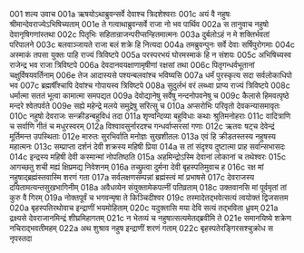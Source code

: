 001	शल्य उवाच
001a	ऋषयोऽथाब्रुवन्सर्वे देवाश्च त्रिदशेश्वराः
001c	अयं वै नहुषः श्रीमान्देवराज्येऽभिषिच्यताम्
001e	ते गत्वाथाब्रुवन्सर्वे राजा नो भव पार्थिव
002a	स तानुवाच नहुषो देवानृषिगणांस्तथा
002c	पितृभिः सहितान्राजन्परीप्सन्हितमात्मनः
003a	दुर्बलोऽहं न मे शक्तिर्भवतां परिपालने
003c	बलवाञ्जायते राजा बलं शक्रे हि नित्यदा
004a	तमब्रुवन्पुनः सर्वे देवाः सर्षिपुरोगमाः
004c	अस्माकं तपसा युक्तः पाहि राज्यं त्रिविष्टपे
005a	परस्परभयं घोरमस्माकं हि न संशयः
005c	अभिषिच्यस्व राजेन्द्र भव राजा त्रिविष्टपे
006a	देवदानवयक्षाणामृषीणां रक्षसां तथा
006c	पितृगन्धर्वभूतानां चक्षुर्विषयवर्तिनाम्
006e	तेज आदास्यसे पश्यन्बलवांश्च भविष्यसि
007a	धर्मं पुरस्कृत्य सदा सर्वलोकाधिपो भव
007c	ब्रह्मर्षींश्चापि देवांश्च गोपायस्व त्रिविष्टपे
008a	सुदुर्लभं वरं लब्ध्वा प्राप्य राज्यं त्रिविष्टपे
008c	धर्मात्मा सततं भूत्वा कामात्मा समपद्यत
009a	देवोद्यानेषु सर्वेषु नन्दनोपवनेषु च
009c	कैलासे हिमवत्पृष्ठे मन्दरे श्वेतपर्वते
009e	सह्ये महेन्द्रे मलये समुद्रेषु सरित्सु च
010a	अप्सरोभिः परिवृतो देवकन्यासमावृतः
010c	नहुषो देवराजः सन्क्रीडन्बहुविधं तदा
011a	शृण्वन्दिव्या बहुविधाः कथाः श्रुतिमनोहराः
011c	वादित्राणि च सर्वाणि गीतं च मधुरस्वरम्
012a	विश्वावसुर्नारदश्च गन्धर्वाप्सरसां गणाः
012c	ऋतवः षट्च देवेन्द्रं मूर्तिमन्त उपस्थिताः
012e	मारुतः सुरभिर्वाति मनोज्ञः सुखशीतलः
013a	एवं हि क्रीडतस्तस्य नहुषस्य महात्मनः
013c	सम्प्राप्ता दर्शनं देवी शक्रस्य महिषी प्रिया
014a	स तां संदृश्य दुष्टात्मा प्राह सर्वान्सभासदः
014c	इन्द्रस्य महिषी देवी कस्मान्मां नोपतिष्ठति
015a	अहमिन्द्रोऽस्मि देवानां लोकानां च तथेश्वरः
015c	आगच्छतु शची मह्यं क्षिप्रमद्य निवेशनम्
016a	तच्छ्रुत्वा दुर्मना देवी बृहस्पतिमुवाच ह
016c	रक्ष मां नहुषाद्ब्रह्मंस्तवास्मि शरणं गता
017a	सर्वलक्षणसम्पन्नां ब्रह्मंस्त्वं मां प्रभाषसे
017c	देवराजस्य दयितामत्यन्तसुखभागिनीम्
018a	अवैधव्येन संयुक्तामेकपत्नीं पतिव्रताम्
018c	उक्तवानसि मां पूर्वमृतां तां कुरु वै गिरम्
019a	नोक्तपूर्वं च भगवन्मृषा ते किञ्चिदीश्वर
019c	तस्मादेतद्भवेत्सत्यं त्वयोक्तं द्विजसत्तम
020a	बृहस्पतिरथोवाच इन्द्राणीं भयमोहिताम्
020c	यदुक्तासि मया देवि सत्यं तद्भविता ध्रुवम्
021a	द्रक्ष्यसे देवराजानमिन्द्रं शीघ्रमिहागतम्
021c	न भेतव्यं च नहुषात्सत्यमेतद्ब्रवीमि ते
021e	समानयिष्ये शक्रेण नचिराद्भवतीमहम्
022a	अथ शुश्राव नहुष इन्द्राणीं शरणं गताम्
022c	बृहस्पतेरङ्गिरसश्चुक्रोध स नृपस्तदा
